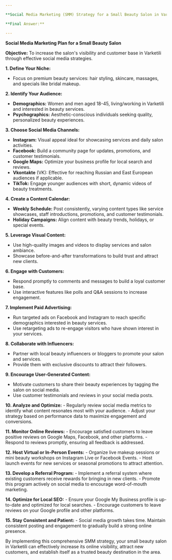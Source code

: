 ```yaml
---

**Social Media Marketing (SMM) Strategy for a Small Beauty Salon in Varketili**

**Final Answer:**

---
```


**Social Media Marketing Plan for a Small Beauty Salon**

**Objective:**
To increase the salon's visibility and customer base in Varketili through effective social media strategies.

**1. Define Your Niche:**
   - Focus on premium beauty services: hair styling, skincare, massages, and specials like bridal makeup.

**2. Identify Your Audience:**
   - **Demographics:** Women and men aged 18-45, living/working in Varketili and interested in beauty services.
   - **Psychographics:** Aesthetic-conscious individuals seeking quality, personalized beauty experiences.

**3. Choose Social Media Channels:**
   - **Instagram:** Visual appeal ideal for showcasing services and daily salon activities.
   - **Facebook:** Build a community page for updates, promotions, and customer testimonials.
   - **Google Maps:** Optimize your business profile for local search and reviews.
   - **Vkontakte** (VK): Effective for reaching Russian and East European audiences if applicable.
   - **TikTok:** Engage younger audiences with short, dynamic videos of beauty treatments.

**4. Create a Content Calendar:**
   - **Weekly Schedule:** Post consistently, varying content types like service showcases, staff introductions, promotions, and customer testimonials.
   - **Holiday Campaigns:** Align content with beauty trends, holidays, or special events.

**5. Leverage Visual Content:**
   - Use high-quality images and videos to display services and salon ambiance.
   - Showcase before-and-after transformations to build trust and attract new clients.

**6. Engage with Customers:**
   - Respond promptly to comments and messages to build a loyal customer base.
   - Use interactive features like polls and Q&A sessions to increase engagement.

**7. Implement Paid Advertising:**
   - Run targeted ads on Facebook and Instagram to reach specific demographics interested in beauty services.
   - Use retargeting ads to re-engage visitors who have shown interest in your services.

**8. Collaborate with Influencers:**
   - Partner with local beauty influencers or bloggers to promote your salon and services.
   - Provide them with exclusive discounts to attract their followers.

**9. Encourage User-Generated Content:**
   - Motivate customers to share their beauty experiences by tagging the salon on social media.
   - Use customer testimonials and reviews in your social media posts.

**10. Analyze and Optimize:**
    - Regularly review social media metrics to identify what content resonates most with your audience.
    - Adjust your strategy based on performance data to maximize engagement and conversions.

**11. Monitor Online Reviews:**
    - Encourage satisfied customers to leave positive reviews on Google Maps, Facebook, and other platforms.
    - Respond to reviews promptly, ensuring all feedback is addressed.

**12. Host Virtual or In-Person Events:**
    - Organize live makeup sessions or mini beauty workshops on Instagram Live or Facebook Events.
    - Host launch events for new services or seasonal promotions to attract attention.

**13. Develop a Referral Program:**
    - Implement a referral system where existing customers receive rewards for bringing in new clients.
    - Promote this program actively on social media to encourage word-of-mouth marketing.

**14. Optimize for Local SEO:**
    - Ensure your Google My Business profile is up-to-date and optimized for local searches.
    - Encourage customers to leave reviews on your Google profile and other platforms.

**15. Stay Consistent and Patient:**
    - Social media growth takes time. Maintain consistent posting and engagement to gradually build a strong online presence.

By implementing this comprehensive SMM strategy, your small beauty salon in Varketili can effectively increase its online visibility, attract new customers, and establish itself as a trusted beauty destination in the area.